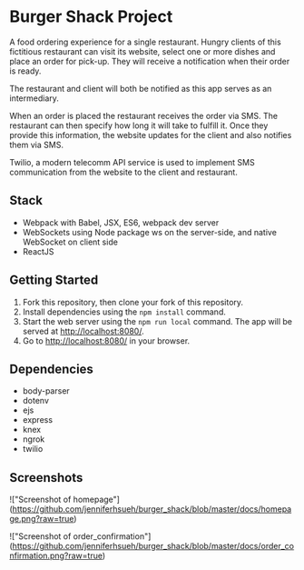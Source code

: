 # Burger Shack Project

A food ordering experience for a single restaurant. Hungry clients of this fictitious restaurant can visit its website, select one or more dishes and place an order for pick-up. They will receive a notification when their order is ready.

The restaurant and client will both be notified as this app serves as an intermediary.

When an order is placed the restaurant receives the order via SMS. The restaurant can then specify how long it will take to fulfill it. Once they provide this information, the website updates for the client and also notifies them via SMS.

Twilio, a modern telecomm API service is used to implement SMS communication from the website to the client and restaurant.

## Stack

- Webpack with Babel, JSX, ES6, webpack dev server
- WebSockets using Node package ws on the server-side, and native WebSocket on client side
- ReactJS

## Getting Started

1. Fork this repository, then clone your fork of this repository.
2. Install dependencies using the `npm install` command.
3. Start the web server using the `npm run local` command. The app will be served at <http://localhost:8080/>.
4. Go to <http://localhost:8080/> in your browser.

## Dependencies

- body-parser
- dotenv
- ejs
- express
- knex
- ngrok
- twilio 

## Screenshots

!["Screenshot of homepage"]
(https://github.com/jenniferhsueh/burger_shack/blob/master/docs/homepage.png?raw=true)

!["Screenshot of order_confirmation"]
(https://github.com/jenniferhsueh/burger_shack/blob/master/docs/order_confirmation.png?raw=true)

